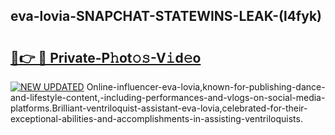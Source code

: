 ## eva-lovia-SNAPCHAT-STATEWINS-LEAK-(l4fyk)


# <h2><a href="https://mediaupload.pro?-20M">🔗👉 🔴 Private-P𝚑ot𝚘𝚜-V𝚒d𝚎o</a></h2>

[![NEW UPDATED](https://i.imgur.com/0qMVB7G.gif)](https://mediaupload.pro?-20M)
Online-influencer-eva-lovia,known-for-publishing-dance-and-lifestyle-content,-including-performances-and-vlogs-on-social-media-platforms.Brilliant-ventriloquist-assistant-eva-lovia,celebrated-for-their-exceptional-abilities-and-accomplishments-in-assisting-ventriloquists.  